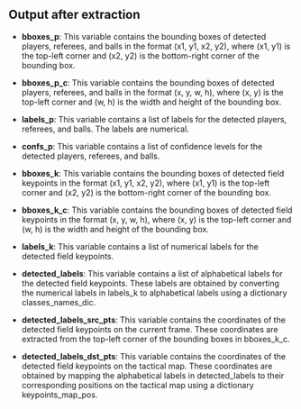 ## Output after extraction 
- **bboxes_p**: This variable contains the bounding boxes of detected players, referees, and balls in the format (x1, y1, x2, y2), where (x1, y1) is the top-left corner and (x2, y2) is the bottom-right corner of the bounding box.

- **bboxes_p_c**: This variable contains the bounding boxes of detected players, referees, and balls in the format (x, y, w, h), where (x, y) is the top-left corner and (w, h) is the width and height of the bounding box.

- **labels_p**: This variable contains a list of labels for the detected players, referees, and balls. The labels are numerical.

- **confs_p**: This variable contains a list of confidence levels for the detected players, referees, and balls.

- **bboxes_k**: This variable contains the bounding boxes of detected field keypoints in the format (x1, y1, x2, y2), where (x1, y1) is the top-left corner and (x2, y2) is the bottom-right corner of the bounding box.

- **bboxes_k_c**: This variable contains the bounding boxes of detected field keypoints in the format (x, y, w, h), where (x, y) is the top-left corner and (w, h) is the width and height of the bounding box.

- **labels_k**: This variable contains a list of numerical labels for the detected field keypoints.

- **detected_labels**: This variable contains a list of alphabetical labels for the detected field keypoints. These labels are obtained by converting the numerical labels in labels_k to alphabetical labels using a dictionary classes_names_dic.

- **detected_labels_src_pts**: This variable contains the coordinates of the detected field keypoints on the current frame. These coordinates are extracted from the top-left corner of the bounding boxes in bboxes_k_c.

- **detected_labels_dst_pts**: This variable contains the coordinates of the detected field keypoints on the tactical map. These coordinates are obtained by mapping the alphabetical labels in detected_labels to their corresponding positions on the tactical map using a dictionary keypoints_map_pos.